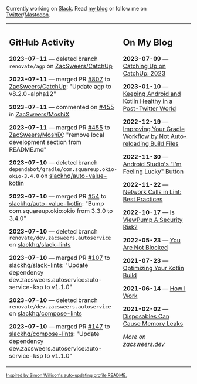 Currently working on [Slack](https://slack.com/). Read [my blog](https://zacsweers.dev/) or follow me on [Twitter](https://twitter.com/ZacSweers)/[Mastodon](https://hachyderm.io/@ZacSweers).

<table><tr><td valign="top" width="60%">

## GitHub Activity
<!-- githubActivity starts -->
**2023-07-11** — deleted branch `renovate/agp` on [ZacSweers/CatchUp](https://github.com/ZacSweers/CatchUp)

**2023-07-11** — merged PR [#807](https://github.com/ZacSweers/CatchUp/pull/807) to [ZacSweers/CatchUp](https://github.com/ZacSweers/CatchUp): "Update agp to v8.2.0-alpha12"

**2023-07-11** — commented on [#455](https://github.com/ZacSweers/MoshiX/pull/455#issuecomment-1630938665) in [ZacSweers/MoshiX](https://github.com/ZacSweers/MoshiX)

**2023-07-11** — merged PR [#455](https://github.com/ZacSweers/MoshiX/pull/455) to [ZacSweers/MoshiX](https://github.com/ZacSweers/MoshiX): "remove local development section from README.md"

**2023-07-10** — deleted branch `dependabot/gradle/com.squareup.okio-okio-3.4.0` on [slackhq/auto-value-kotlin](https://github.com/slackhq/auto-value-kotlin)

**2023-07-10** — merged PR [#54](https://github.com/slackhq/auto-value-kotlin/pull/54) to [slackhq/auto-value-kotlin](https://github.com/slackhq/auto-value-kotlin): "Bump com.squareup.okio:okio from 3.3.0 to 3.4.0"

**2023-07-10** — deleted branch `renovate/dev.zacsweers.autoservice` on [slackhq/slack-lints](https://github.com/slackhq/slack-lints)

**2023-07-10** — merged PR [#107](https://github.com/slackhq/slack-lints/pull/107) to [slackhq/slack-lints](https://github.com/slackhq/slack-lints): "Update dependency dev.zacsweers.autoservice:auto-service-ksp to v1.1.0"

**2023-07-10** — deleted branch `renovate/dev.zacsweers.autoservice` on [slackhq/compose-lints](https://github.com/slackhq/compose-lints)

**2023-07-10** — merged PR [#147](https://github.com/slackhq/compose-lints/pull/147) to [slackhq/compose-lints](https://github.com/slackhq/compose-lints): "Update dependency dev.zacsweers.autoservice:auto-service-ksp to v1.1.0"
<!-- githubActivity ends -->
</td><td valign="top" width="40%">

## On My Blog
<!-- blog starts -->
**2023-07-09** — [Catching Up on CatchUp: 2023](https://www.zacsweers.dev/catching-up-on-catchup-2023/)

**2023-01-10** — [Keeping Android and Kotlin Healthy in a Post-Twitter World](https://www.zacsweers.dev/keeping-android-healthy/)

**2022-12-19** — [Improving Your Gradle Workflow by Not Auto-reloading Build Files](https://www.zacsweers.dev/improving-your-workflow-by-not-auto-reloading-build-files/)

**2022-11-30** — [Android Studio's "I'm Feeling Lucky" Button](https://www.zacsweers.dev/android-studios-im-feeling-lucky-button/)

**2022-11-22** — [Network Calls in Lint: Best Practices](https://www.zacsweers.dev/network-calls-in-lint-best-practices/)

**2022-10-17** — [Is ViewPump A Security Risk?](https://www.zacsweers.dev/is-viewpump-a-security-risk/)

**2022-05-23** — [You Are Not Blocked](https://www.zacsweers.dev/you-are-not-blocked/)

**2021-07-23** — [Optimizing Your Kotlin Build](https://www.zacsweers.dev/optimizing-your-kotlin-build/)

**2021-06-14** — [How I Work](https://www.zacsweers.dev/how-i-work/)

**2021-02-02** — [Disposables Can Cause Memory Leaks](https://www.zacsweers.dev/disposables-can-cause-memory-leaks/)
<!-- blog ends -->
_More on [zacsweers.dev](https://zacsweers.dev/)_
</td></tr></table>

<sub><a href="https://simonwillison.net/2020/Jul/10/self-updating-profile-readme/">Inspired by Simon Willison's auto-updating profile README.</a></sub>